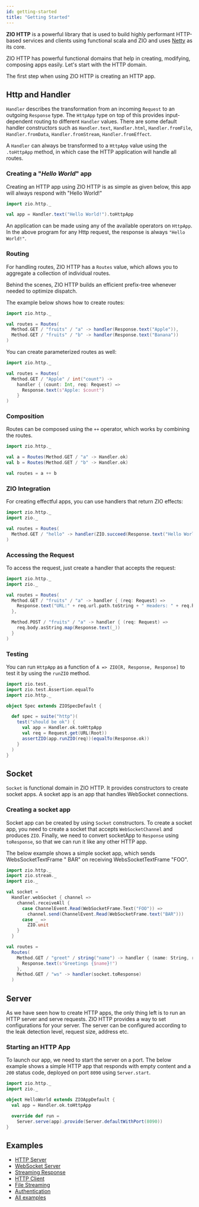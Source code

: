 ```yaml
---
id: getting-started
title: "Getting Started"
---
```



**ZIO HTTP** is a powerful library that is used to build highly performant HTTP-based services and clients using functional scala and ZIO and uses [Netty](https://netty.io/) as its core.

ZIO HTTP has powerful functional domains that help in creating, modifying, composing apps easily. Let's start with the HTTP domain.

The first step when using ZIO HTTP is creating an HTTP app.

## Http and Handler

`Handler` describes the transformation from an incoming `Request` to an outgoing `Response` type. The `HttpApp` 
type on top of this  provides input-dependent routing to different `Handler` values. There are some default 
handler constructors such as `Handler.text`, `Handler.html`, `Handler.fromFile`, `Handler.fromData`, `Handler.fromStream`, `Handler.fromEffect`.

A `Handler` can always be transformed to a `HttpApp` value using the `.toHttpApp` method, in which case the 
HTTP application will handle all routes.

### Creating a "_Hello World_" app

Creating an HTTP app using ZIO HTTP is as simple as given below, this app will always respond with "Hello World!"

```scala mdoc:silent
import zio.http._

val app = Handler.text("Hello World!").toHttpApp
```

An application can be made using any of the available operators on `HttpApp`. In the above program for any Http request, the response is always `"Hello World!"`.

### Routing

For handling routes, ZIO HTTP has a `Routes` value, which allows you to aggregate a collection of 
individual routes.

Behind the scenes, ZIO HTTP builds an efficient prefix-tree whenever needed to optimize dispatch.

The example below shows how to create routes:

```scala mdoc:silent:reset
import zio.http._

val routes = Routes(
  Method.GET / "fruits" / "a" -> handler(Response.text("Apple")),
  Method.GET / "fruits" / "b" -> handler(Response.text("Banana"))
)
```

You can create parameterized routes as well:

```scala mdoc:silent:reset
import zio.http._

val routes = Routes(
  Method.GET / "Apple" / int("count") ->
    handler { (count: Int, req: Request) =>
      Response.text(s"Apple: $count")
    }
)
```

### Composition

Routes can be composed using the `++` operator, which works by combining the routes.

```scala mdoc:silent:reset
import zio.http._

val a = Routes(Method.GET / "a" -> Handler.ok)
val b = Routes(Method.GET / "b" -> Handler.ok)

val routes = a ++ b
```

### ZIO Integration

For creating effectful apps, you can use handlers that return ZIO effects:

```scala mdoc:silent:reset
import zio.http._
import zio._

val routes = Routes(
  Method.GET / "hello" -> handler(ZIO.succeed(Response.text("Hello World")))
)
```

### Accessing the Request

To access the request, just create a handler that accepts the request:

```scala mdoc:silent:reset
import zio.http._
import zio._

val routes = Routes(
  Method.GET / "fruits" / "a" -> handler { (req: Request) =>
    Response.text("URL:" + req.url.path.toString + " Headers: " + req.headers)
  },

  Method.POST / "fruits" / "a" -> handler { (req: Request) =>
    req.body.asString.map(Response.text(_))
  }
)
```

### Testing

You can run `HttpApp` as a function of `A => ZIO[R, Response, Response]` to test it by using the `runZIO` method.

```scala mdoc:silent:reset
import zio.test._
import zio.test.Assertion.equalTo
import zio.http._

object Spec extends ZIOSpecDefault {

  def spec = suite("http")(
    test("should be ok") {
      val app = Handler.ok.toHttpApp
      val req = Request.get(URL(Root))
      assertZIO(app.runZIO(req))(equalTo(Response.ok))
    }
  )
}
```

## Socket

`Socket` is functional domain in ZIO HTTP. It provides constructors to create socket apps. A socket app is 
an app that handles WebSocket connections.

### Creating a socket app

Socket app can be created by using `Socket` constructors. To create a socket app, you need to create a socket that accepts `WebSocketChannel` and produces `ZIO`. Finally, we need to convert socketApp to `Response` using `toResponse`, so that we can run it like any other HTTP app.   

The below example shows a simple socket app,  which sends WebsSocketTextFrame "
BAR" on receiving WebsSocketTextFrame "FOO".

```scala mdoc:silent:reset
import zio.http._
import zio.stream._
import zio._

val socket =
  Handler.webSocket { channel =>
    channel.receiveAll {
      case ChannelEvent.Read(WebSocketFrame.Text("FOO")) =>
        channel.send(ChannelEvent.Read(WebSocketFrame.text("BAR")))
      case _ =>
        ZIO.unit
    }
  }

val routes = 
  Routes(
    Method.GET / "greet" / string("name") -> handler { (name: String, req: Request) => 
      Response.text(s"Greetings {$name}!")
    },
    Method.GET / "ws" -> handler(socket.toResponse)
  )
```

## Server

As we have seen how to create HTTP apps, the only thing left is to run an HTTP server and serve requests.
ZIO HTTP provides a way to set configurations for your server. The server can be configured according to the leak detection level, request size, address etc.

### Starting an HTTP App

To launch our app, we need to start the server on a port. The below example shows a simple HTTP app that responds with empty content and a `200` status code, deployed on port `8090` using `Server.start`.

```scala mdoc:silent:reset
import zio.http._
import zio._

object HelloWorld extends ZIOAppDefault {
  val app = Handler.ok.toHttpApp

  override def run =
    Server.serve(app).provide(Server.defaultWithPort(8090))
}
```

## Examples

- [HTTP Server](https://github.com/zio/zio-http/blob/main/zio-http-example/src/main/scala/example/HelloWorld.scala)
- [WebSocket Server](https://github.com/zio/zio-http/blob/main/zio-http-example/src/main/scala/example/WebSocketEcho.scala)
- [Streaming Response](https://github.com/zio/zio-http/blob/main/zio-http-example/src/main/scala/example/RequestStreaming.scala)
- [HTTP Client](https://github.com/zio/zio-http/blob/main/zio-http-example/src/main/scala/example/HttpsClient.scala)
- [File Streaming](https://github.com/zio/zio-http/blob/main/zio-http-example/src/main/scala/example/FileStreaming.scala)
- [Authentication](https://github.com/zio/zio-http/blob/main/zio-http-example/src/main/scala/example/AuthenticationServer.scala)
- [All examples](https://github.com/zio/zio-http/tree/main/zio-http-example/src/main/scala/example)